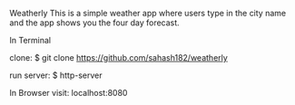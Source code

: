 Weatherly
This is a simple weather app where users type in the city name and the app shows you the four day forecast.


In Terminal

clone:
 $ git clone https://github.com/sahash182/weatherly

run server:
 $ http-server

In Browser
visit: localhost:8080